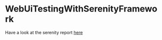 # WebUiTestingWithSerenityFramework
 Have a look at the serenity report [here](https://ragul-e.github.io/WebUiTestingWithSerenityFramework/)
